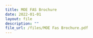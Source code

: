 ```yaml
---
title: MOE FAS Brochure
date: 2022-01-01
layout: file
description: ""
file_url: /files/MOE Fas Brochure.pdf
---
```

